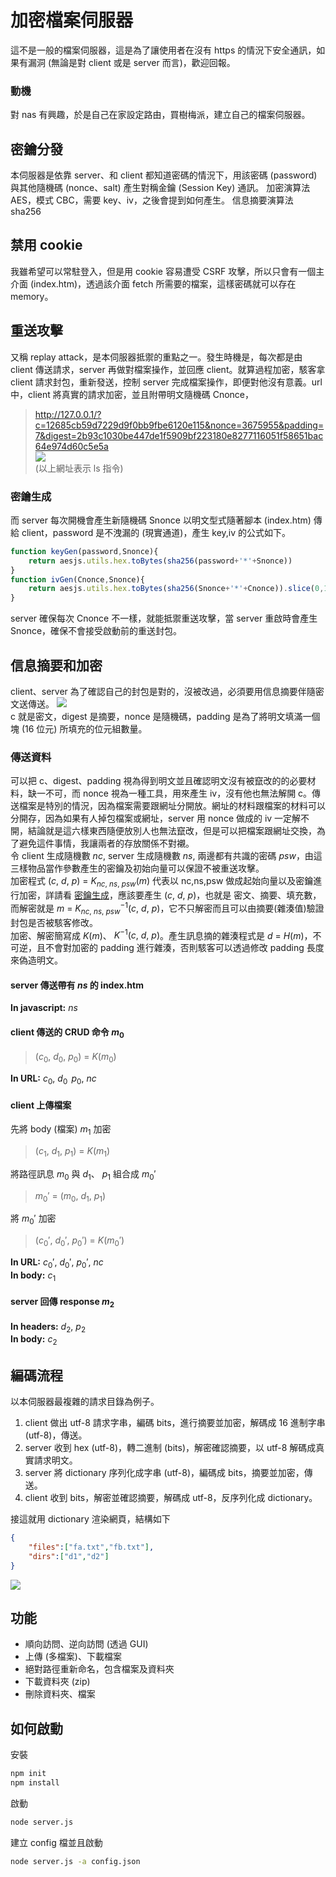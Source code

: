 # 加密檔案伺服器
這不是一般的檔案伺服器，這是為了讓使用者在沒有 https 的情況下安全通訊，如果有漏洞 (無論是對 client 或是 server 而言)，歡迎回報。  
### 動機
對 nas 有興趣，於是自己在家設定路由，買樹梅派，建立自己的檔案伺服器。
## 密鑰分發
本伺服器是依靠 server、和 client 都知道密碼的情況下，用該密碼 (password) 與其他隨機碼 (nonce、salt) 產生對稱金鑰 (Session Key) 通訊。
加密演算法 AES，模式 CBC，需要 key、iv，之後會提到如何產生。
信息摘要演算法 sha256
## 禁用 cookie
我雖希望可以常駐登入，但是用 cookie 容易遭受 CSRF 攻擊，所以只會有一個主介面 (index.htm)，透過該介面 fetch 所需要的檔案，這樣密碼就可以存在 memory。
## 重送攻擊
又稱 replay attack，是本伺服器抵禦的重點之一。發生時機是，每次都是由 client 傳送請求，server 再做對檔案操作，並回應 client。就算過程加密，駭客拿 client 請求封包，重新發送，控制 server 完成檔案操作，即便對他沒有意義。url 中，client 將真實的請求加密，並且附帶明文隨機碼 Cnonce，  

>http://127.0.0.1/?c=12685cb59d7229d9f0bb9fbe6120e115&nonce=3675955&padding=7&digest=2b93c1030be447de1f5909bf223180e8277116051f58651bac64e974d60c5e5a  
![](https://i.imgur.com/0EkSpBf.png)  
(以上網址表示 ls 指令)  

### 密鑰生成
而 server 每次開機會產生新隨機碼 Snonce 以明文型式隨著腳本 (index.htm) 傳給 client，password 是不洩漏的 (現實通道)，產生 key,iv 的公式如下。
```javascript
function keyGen(password,Snonce){
    return aesjs.utils.hex.toBytes(sha256(password+'*'+Snonce))
}
function ivGen(Cnonce,Snonce){
    return aesjs.utils.hex.toBytes(sha256(Snonce+'*'+Cnonce)).slice(0,16)
}
```
server 確保每次 Cnonce 不一樣，就能抵禦重送攻擊，當 server 重啟時會產生 Snonce，確保不會接受啟動前的重送封包。
## 信息摘要和加密
client、server 為了確認自己的封包是對的，沒被改過，必須要用信息摘要伴隨密文送傳送。
![](https://i.imgur.com/0EkSpBf.png)  
c 就是密文，digest 是摘要，nonce 是隨機碼，padding 是為了將明文填滿一個塊 (16 位元) 所填充的位元組數量。  
### 傳送資料
可以把 c、digest、padding 視為得到明文並且確認明文沒有被竄改的的必要材料，缺一不可，而 nonce 視為一種工具，用來產生 iv，沒有他也無法解開 c。傳送檔案是特別的情況，因為檔案需要跟網址分開放。網址的材料跟檔案的材料可以分開存，因為如果有人掉包檔案或網址，server 用 nonce 做成的 iv 一定解不開，結論就是這六樣東西隨便放別人也無法竄改，但是可以把檔案跟網址交換，為了避免這件事情，我讓兩者的存放關係不對襯。  
令 client 生成隨機數 $nc$, server 生成隨機數 $ns$, 兩邊都有共識的密碼 $psw$，由這三樣物品當作參數產生的密鑰及初始向量可以保證不被重送攻擊。  
加密程式 $(c,\ d,\ p)\ =\ K_{nc,\ ns,\ psw}(m)$ 代表以 nc,ns,psw 做成起始向量以及密鑰進行加密，詳請看 [密鑰生成](#密鑰生成)，應該要產生 $(c,\ d,\ p)$，也就是 密文、摘要、填充數，
而解密就是 $m\ =\ K^{-1}_{nc,\ ns,\ psw}(c,\ d,\ p)$，它不只解密而且可以由摘要(雜湊值)驗證封包是否被駭客修改。  
加密、解密簡寫成 $K(m)$、 $K^{-1}(c,\ d,\ p)$。產生訊息摘的雜湊程式是 $d\ =\ H(m)$，不可逆，且不會對加密的 padding 進行雜湊，否則駭客可以透過修改 padding 長度來偽造明文。

#### server 傳送帶有 $ns$ 的 index.htm  
**In javascript:** $ns$
#### client 傳送的 CRUD 命令 $m_0$  
>$(c_0,\ d_0,\ p_0)\ =\ K(m_0)$  

**In URL:** $c_0,\ d_0\,\ p_0,\ nc$  
#### client 上傳檔案  
先將 body (檔案) $m_1$ 加密  
>$(c_1,\ d_1,\ p_1)\ =\ K(m_1)$  

將路徑訊息 $m_0$ 與 $d_1$、 $p_1$ 組合成 $m_0'$  
>$m_0'\ =\ (m_0,\ d_1,\ p_1)$  

將 $m_0'$ 加密  
>$(c_0',\ d_0',\ p_0')\ =\ K(m_0')$  

**In URL:** $c_0',\ d_0',\ p_0',\ nc$  
**In body:** $c_1$  

#### server 回傳 response $m_2$  
**In headers:** $d_2,\ p_2$  
**In body:** $c_2$  

## 編碼流程
以本伺服器最複雜的請求目錄為例子。
1. client 做出 utf-8 請求字串，編碼 bits，進行摘要並加密，解碼成 16 進制字串 (utf-8)，傳送。
2. server 收到 hex (utf-8)，轉二進制 (bits)，解密確認摘要，以 utf-8 解碼成真實請求明文。
3. server 將 dictionary 序列化成字串 (utf-8)，編碼成 bits，摘要並加密，傳送。
4. client 收到 bits，解密並確認摘要，解碼成 utf-8，反序列化成 dictionary。

接這就用 dictionary 渲染網頁，結構如下
```json
{
    "files":["fa.txt","fb.txt"],
    "dirs":["d1","d2"]
}
```
![](https://i.imgur.com/JLIFBln.png)
## 功能
* 順向訪問、逆向訪問 (透過 GUI)
* 上傳 (多檔案)、下載檔案
* 絕對路徑重新命名，包含檔案及資料夾
* 下載資料夾 (zip)
* 刪除資料夾、檔案
## 如何啟動
安裝
```sh
npm init
npm install
```
啟動
```sh
node server.js
```
建立 config 檔並且啟動
```sh
node server.js -a config.json
```
